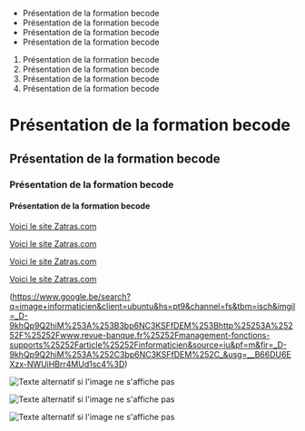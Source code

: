 - Présentation de la formation becode
- Présentation de la formation becode
- Présentation de la formation becode
- Présentation de la formation becode
1. Présentation de la formation becode
2. Présentation de la formation becode
3. Présentation de la formation becode
4. Présentation de la formation becode
# Présentation de la formation becode
## Présentation de la formation becode
### Présentation de la formation becode
#### Présentation de la formation becode
[Voici le site Zatras.com](http://zatras.com)


[Voici le site Zatras.com](http://zatras.com)


[Voici le site Zatras.com](http://zatras.com)


[Voici le site Zatras.com](http://zatras.com)


(https://www.google.be/search?q=image+informaticien&client=ubuntu&hs=pt9&channel=fs&tbm=isch&imgil=_D-9khQp9Q2hiM%253A%253B3bp6NC3KSFfDEM%253Bhttp%25253A%25252F%25252Fwww.revue-banque.fr%25252Fmanagement-fonctions-supports%25252Farticle%25252Finformaticien&source=iu&pf=m&fir=_D-9khQp9Q2hiM%253A%252C3bp6NC3KSFfDEM%252C_&usg=__B66DU6EXzx-NWUiHBrr4MUd1sc4%3D)


![Texte alternatif si l'image ne s'affiche pas](/chemin/image.jpg "Titre optionnel")


![Texte alternatif si l'image ne s'affiche pas](/chemin/image.jpg "Titre optionnel")


![Texte alternatif si l'image ne s'affiche pas](/chemin/image.jpg "Titre optionnel")

